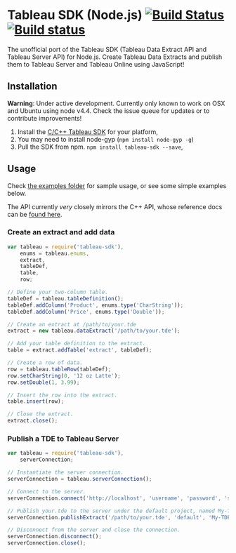 Tableau SDK (Node.js) [![Build Status](https://travis-ci.org/tableau-mkt/node-tableau-sdk.svg?branch=master)](https://travis-ci.org/tableau-mkt/node-tableau-sdk) [![Build status](https://ci.appveyor.com/api/projects/status/j3j5c0o7bplp04us/branch/master?svg=true)](https://ci.appveyor.com/project/iamEAP/node-tableau-sdk/branch/master)
=====================

The unofficial port of the Tableau SDK (Tableau Data Extract API and Tableau
Server API) for Node.js. Create Tableau Data Extracts and publish them to
Tableau Server and Tableau Online using JavaScript!


## Installation

__Warning__: Under active development. Currently only known to work on OSX and
Ubuntu using node v4.4. Check the issue queue for updates or to contribute
improvements!

1. Install the [C/C++ Tableau SDK](https://onlinehelp.tableau.com/current/api/sdk/en-us/help.htm#SDK/tableau_sdk_installing.htm)
   for your platform,
1. You may need to install node-gyp (`npm install node-gyp -g`)
1. Pull the SDK from npm. `npm install tableau-sdk --save`,


## Usage

Check [the examples folder](/tableau-mkt/node-tableau-sdk/tree/master/examples)
for sample usage, or see some simple examples below.

The API currently _very_ closely mirrors the C++ API, whose reference docs can
be [found here](https://onlinehelp.tableau.com/current/api/sdk/en-us/SDK/C++/html/index.html).

### Create an extract and add data
```javascript
var tableau = require('tableau-sdk'),
    enums = tableau.enums,
    extract,
    tableDef,
    table,
    row;

// Define your two-column table.
tableDef = tableau.tableDefinition();
tableDef.addColumn('Product', enums.type('CharString'));
tableDef.addColumn('Price', enums.type('Double'));

// Create an extract at /path/to/your.tde
extract = new tableau.dataExtract('/path/to/your.tde');

// Add your table definition to the extract.
table = extract.addTable('extract', tableDef);

// Create a row of data.
row = tableau.tableRow(tableDef);
row.setCharString(0, '12 oz Latte');
row.setDouble(1, 3.99);

// Insert the row into the extract.
table.insert(row);

// Close the extract.
extract.close();
```

### Publish a TDE to Tableau Server
```javascript
var tableau = require('tableau-sdk'),
    serverConnection;

// Instantiate the server connection.
serverConnection = tableau.serverConnection();

// Connect to the server.
serverConnection.connect('http://localhost', 'username', 'password', 'siteId');

// Publish your.tde to the server under the default project, named My-TDE.
serverConnection.publishExtract('/path/to/your.tde', 'default', 'My-TDE', false);

// Disconnect from the server and close the connection.
serverConnection.disconnect();
serverConnection.close();
```
